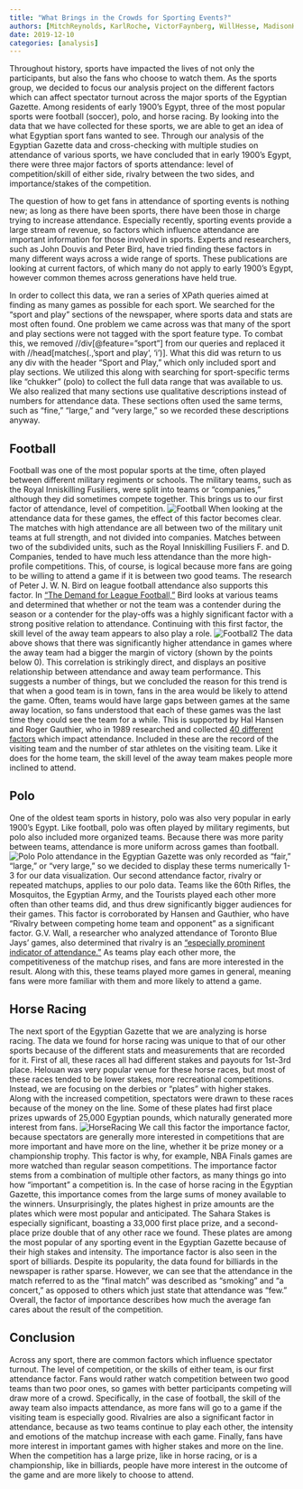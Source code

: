```yaml
---
title: "What Brings in the Crowds for Sporting Events?"
authors: [MitchReynolds, KarlRoche, VictorFaynberg, WillHesse, MadisonHayes]
date: 2019-12-10
categories: [analysis]
---
```

Throughout history, sports have impacted the lives of not only the participants, but also the fans who choose to watch them. As the sports group, we decided to focus our analysis project on the different factors which can affect spectator turnout across the major sports of the Egyptian Gazette. Among residents of early 1900’s Egypt, three of the most popular sports were football (soccer), polo, and horse racing. By looking into the data that we have collected for these sports, we are able to get an idea of what Egyptian sport fans wanted to see. Through our analysis of the Egyptian Gazette data and cross-checking with multiple studies on attendance of various sports, we have concluded that in early 1900’s Egypt, there were three major factors of sports attendance: level of competition/skill of either side, rivalry between the two sides, and importance/stakes of the competition.  

The question of how to get fans in attendance of sporting events is nothing new; as long as there have been sports, there have been those in charge trying to increase attendance. Especially recently, sporting events provide a large stream of revenue, so factors which influence attendance are important information for those involved in sports. Experts and researchers, such as John Douvis and Peter Bird, have tried finding these factors in many different ways across a wide range of sports. These publications are looking at current factors, of which many do not apply to early 1900’s Egypt, however common themes across generations have held true.  

In order to collect this data, we ran a series of XPath queries aimed at finding as many games as possible for each sport. We searched for the “sport and play” sections of the newspaper, where sports data and stats are most often found. One problem we came across was that many of the sport and play sections were not tagged with the sport feature type. To combat this, we removed //div[@feature=”sport”] from our queries and replaced it with //head[matches(.,’sport and play’, ‘i’)]. What this did was return to us any div with the header “Sport and Play,” which only included sport and play sections. We utilized this along with searching for sport-specific terms like “chukker” (polo) to collect the full data range that was available to us. We also realized that many sections use qualitative descriptions instead of numbers for attendance data. These sections often used the same terms, such as “fine,” “large,” and “very large,” so we recorded these descriptions anyway.  

## Football
Football was one of the most popular sports at the time, often played between different military regiments or schools. The military teams, such as the Royal Inniskilling Fusiliers, were split into teams or “companies,” although they did sometimes compete together. This brings us to our first factor of attendance, level of competition.
![Football](soccer2.png "Attendance of each football game")
When looking at the attendance data for these games, the effect of this factor becomes clear. The matches with high attendance are all between two of the military unit teams at full strength, and not divided into companies. Matches between two of the subdivided units, such as the Royal Inniskilling Fusiliers F. and D. Companies, tended to have much less attendance than the more high-profile competitions. This, of course, is logical because more fans are going to be willing to attend a game if it is between two good teams. The research of Peter J. W. N. Bird on league football attendance also supports this factor. In [“The Demand for League Football,”](https://www-jstor-org.proxy.lib.fsu.edu/stable/2348449?seq=1#metadata_info_tab_contents) Bird looks at various teams and determined that whether or not the team was a contender during the season or a contender for the play-offs was a highly significant factor with a strong positive relation to attendance. Continuing with this first factor, the skill level of the away team appears to also play a role.
![Football2](soccer3.png "Football attendance vs margin of victory")
The data above shows that there was significantly higher attendance in games where the away team had a bigger the margin of victory (shown by the points below 0). This correlation is strikingly direct, and displays an positive relationship between attendance and away team performance. This suggests a number of things, but we concluded the reason for this trend is that when a good team is in town, fans in the area would be likely to attend the game. Often, teams would have large gaps between games at the same away location, so fans understood that each of these games was the last time they could see the team for a while.  This is supported by Hal Hansen and Roger Gauthier, who in 1989 researched and collected [40 different factors](http://content.ebscohost.com/ContentServer.asp?T=P&P=AN&K=16462549&S=R&D=s3h&EbscoContent=dGJyMNLr40Sep644wtvhOLCmr1Gep7dSsKa4TbSWxWXS&ContentCustomer=dGJyMPGrsUi2pq5MuePfgeyx43zx) which impact attendance. Included in these are the record of the visiting team and the number of star athletes on the visiting team. Like it does for the home team, the skill level of the away team makes people more inclined to attend.  

## Polo
One of the oldest team sports in history, polo was also very popular in early 1900’s Egypt. Like football, polo was often played by military regiments, but polo also included more organized teams. Because there was more parity between teams, attendance is more uniform across games than football.
![Polo](polo.png "Attendance of polo games")
Polo attendance in the Egyptian Gazette was only recorded as “fair,” “large,” or “very large,” so we decided to display these terms numerically 1-3 for our data visualization. Our second attendance factor, rivalry or repeated matchups, applies to our polo data. Teams like the 60th Rifles, the Mosquitos, the Egyptian Army, and the Tourists played each other more often than other teams did, and thus drew significantly bigger audiences for their games. This factor is corroborated by Hansen and Gauthier, who have “Rivalry between competing home team and opponent” as a significant factor. G.V. Wall, a researcher who analyzed attendance of Toronto Blue Jays’ games, also determined that rivalry is an [“especially prominent indicator of attendance.”](http://sparti.uop.gr/~toda/asmrj/Vol1_c.pdf) As teams play each other more, the competitiveness of the matchup rises, and fans are more interested in the result. Along with this, these teams played more games in general, meaning fans were more familiar with them and more likely to attend a game.  

## Horse Racing
The next sport of the Egyptian Gazette that we are analyzing is horse racing. The data we found for horse racing was unique to that of our other sports because of the different stats and measurements that are recorded for it. First of all, these races all had different stakes and payouts for 1st-3rd place. Helouan was very popular venue for these horse races, but most of these races tended to be lower stakes, more recreational competitions. Instead, we are focusing on the derbies or “plates” with higher stakes. Along with the increased competition, spectators were drawn to these races because of the money on the line. Some of these plates had first place prizes upwards of 25,000 Egyptian pounds, which naturally generated more interest from fans.
![HorseRacing](horse.png "Stakes for each race's top 3 finishers")
We call this factor the importance factor, because spectators are generally more interested in competitions that are more important and have more on the line, whether it be prize money or a championship trophy. This factor is why, for example, NBA Finals games are more watched than regular season competitions. The importance factor stems from a combination of multiple other factors, as many things go into how “important” a competition is. In the case of horse racing in the Egyptian Gazette, this importance comes from the large sums of money available to the winners. Unsurprisingly, the plates highest in prize amounts are the plates which were most popular and anticipated. The Sahara Stakes is especially significant, boasting a 33,000 first place prize, and a second-place prize double that of any other race we found. These plates are among the most popular of any sporting event in the Egyptian Gazette because of their high stakes and intensity. The importance factor is also seen in the sport of billiards. Despite its popularity, the data found for billiards in the newspaper is rather sparse. However, we can see that the attendance in the match referred to as the “final match” was described as “smoking” and “a concert,” as opposed to others which just state that attendance was “few.” Overall, the factor of importance describes how much the average fan cares about the result of the competition.  

## Conclusion
Across any sport, there are common factors which influence spectator turnout. The level of competition, or the skills of either team, is our first attendance factor. Fans would rather watch competition between two good teams than two poor ones, so games with better participants competing will draw more of a crowd. Specifically, in the case of football, the skill of the away team also impacts attendance, as more fans will go to a game if the visiting team is especially good. Rivalries are also a significant factor in attendance, because as two teams continue to play each other, the intensity and emotions of the matchup increase with each game. Finally, fans have more interest in important games with higher stakes and more on the line. When the competition has a large prize, like in horse racing, or is a championship, like in billiards, people have more interest in the outcome of the game and are more likely to choose to attend.
